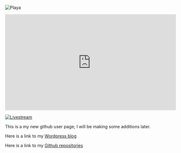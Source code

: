 ![Playa](/PlayaPano2019.JPG)

<iframe width="560" height="315" src="https://www.youtube.com/embed/live_stream?channel=UCH1IeN5ZQYLfa2T7RVm72mA" frameborder="0" allowfullscreen></iframe>

<a href="{https://www.youtube.com/embed/live_stream?channel=UCH1IeN5ZQYLfa2T7RVm72mA}" title="Youtube Livestream"><img src="{}" alt="Livestream" /></a>

This is a my new github user page; I will be making some additions later.

Here is a link to my [Wordpress blog](https://symbolicdomain.wordpress.com)

Here is a link to my [Github repositories](https://github.com/foustja)
